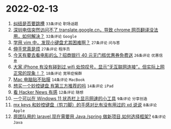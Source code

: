 # 2022-02-13

1. [纠结是否要跳槽](https://www.v2ex.com/t/833515) `33条评论` `职场话题`
1. [深圳电信突然访问不了 translate.google.cn，导致 chrome 网页翻译没法用，如何解决？](https://www.v2ex.com/t/833520) `32条评论` `Google`
1. [学用 vim 中，发现小键盘尤其困难啊？](https://www.v2ex.com/t/833502) `27条评论` `问与答`
1. [伸手党真是烦](https://www.v2ex.com/t/833524) `27条评论` `程序员`
1. [今天有要去看电影的么？招商银行 40 元无门槛优惠券免费送](https://www.v2ex.com/t/833512) `26条评论` `优惠信息`
1. [大家 iPhone 有没有碰到过,wifi 处惊叹号，显示“无互联网连接”，但实际上网正常的现象！？](https://www.v2ex.com/t/833516) `18条评论` `宽带症候群`
1. [Mac 电脑贴不贴膜](https://www.v2ex.com/t/833518) `14条评论` `MacBook`
1. [想买一个妙控键盘 有第三方推荐的吗](https://www.v2ex.com/t/833504) `14条评论` `iPad`
1. [看 Hacker News 有感](https://www.v2ex.com/t/833538) `12条评论` `随想`
1. [一个可以在 Windows 11 状态栏上显示网速的小工具](https://www.v2ex.com/t/833527) `9条评论` `分享创造`
1. [mx keys 和妙控键盘（剪刀脚）的手感对比有没有用过的 xd 说说](https://www.v2ex.com/t/833509) `8条评论` `Apple`
1. [原团队用的 laravel,现在需要用 Java /spring 做新项目,如何选择框架?](https://www.v2ex.com/t/833522) `6条评论` `Java`
